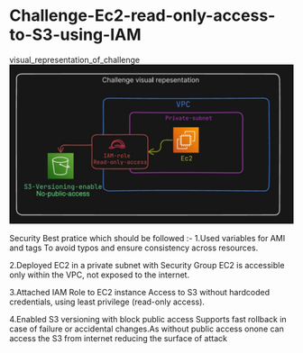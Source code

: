 # Challenge-Ec2-read-only-access-to-S3-using-IAM

visual_representation_of_challenge
![image alt](https://github.com/Omkar-016/Challenge-Ec2-read-only-access-to-S3-using-IAM/blob/4656a1318710e21b61068ad8d5167f728f120604/Visual_presentation.jpg)

Security Best pratice which should be followed :-
1.Used variables for AMI and tags
  To avoid typos and ensure consistency across resources.
  
2.Deployed EC2 in a private subnet with Security Group
  EC2 is accessible only within the VPC, not exposed to the internet.

3.Attached IAM Role to EC2 instance
  Access to S3 without hardcoded credentials, using least privilege (read-only access).

4.Enabled S3 versioning with block public access
  Supports fast rollback in case of failure or accidental changes.As without public access onone can access the S3 from internet reducing the surface of attack


  
    
